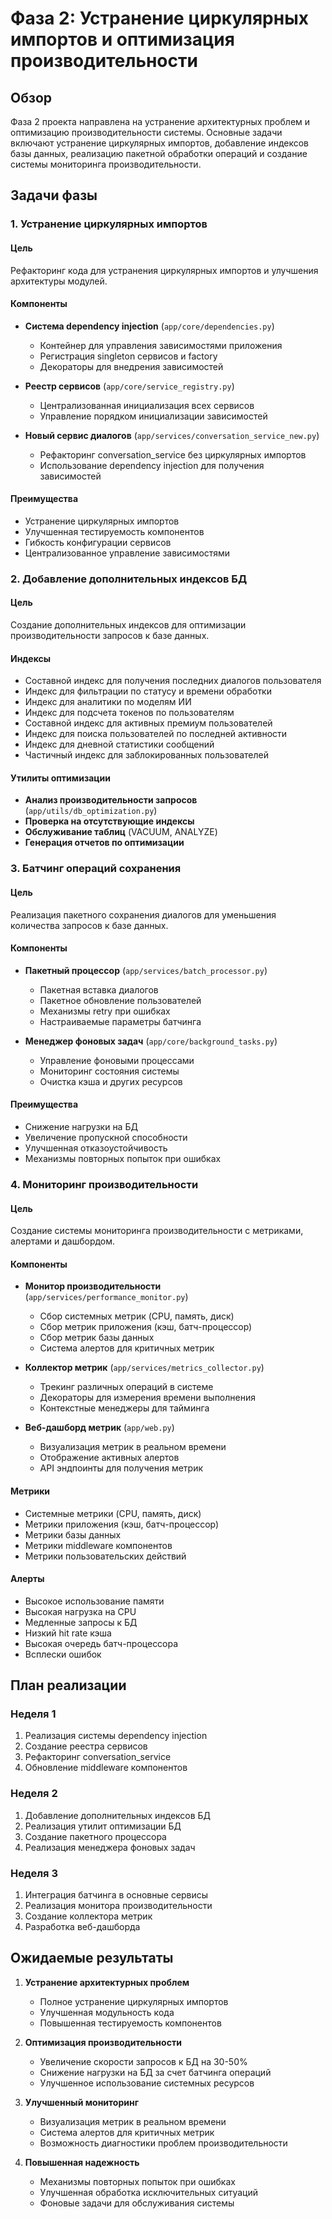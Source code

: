 # Фаза 2: Устранение циркулярных импортов и оптимизация производительности

## Обзор

Фаза 2 проекта направлена на устранение архитектурных проблем и оптимизацию производительности системы. Основные задачи включают устранение циркулярных импортов, добавление индексов базы данных, реализацию пакетной обработки операций и создание системы мониторинга производительности.

## Задачи фазы

### 1. Устранение циркулярных импортов

#### Цель
Рефакторинг кода для устранения циркулярных импортов и улучшения архитектуры модулей.

#### Компоненты
- **Система dependency injection** (`app/core/dependencies.py`)
  - Контейнер для управления зависимостями приложения
  - Регистрация singleton сервисов и factory
  - Декораторы для внедрения зависимостей

- **Реестр сервисов** (`app/core/service_registry.py`)
  - Централизованная инициализация всех сервисов
  - Управление порядком инициализации зависимостей

- **Новый сервис диалогов** (`app/services/conversation_service_new.py`)
  - Рефакторинг conversation_service без циркулярных импортов
  - Использование dependency injection для получения зависимостей

#### Преимущества
- Устранение циркулярных импортов
- Улучшенная тестируемость компонентов
- Гибкость конфигурации сервисов
- Централизованное управление зависимостями

### 2. Добавление дополнительных индексов БД

#### Цель
Создание дополнительных индексов для оптимизации производительности запросов к базе данных.

#### Индексы
- Составной индекс для получения последних диалогов пользователя
- Индекс для фильтрации по статусу и времени обработки
- Индекс для аналитики по моделям ИИ
- Индекс для подсчета токенов по пользователям
- Составной индекс для активных премиум пользователей
- Индекс для поиска пользователей по последней активности
- Индекс для дневной статистики сообщений
- Частичный индекс для заблокированных пользователей

#### Утилиты оптимизации
- **Анализ производительности запросов** (`app/utils/db_optimization.py`)
- **Проверка на отсутствующие индексы**
- **Обслуживание таблиц** (VACUUM, ANALYZE)
- **Генерация отчетов по оптимизации**

### 3. Батчинг операций сохранения

#### Цель
Реализация пакетного сохранения диалогов для уменьшения количества запросов к базе данных.

#### Компоненты
- **Пакетный процессор** (`app/services/batch_processor.py`)
  - Пакетная вставка диалогов
  - Пакетное обновление пользователей
  - Механизмы retry при ошибках
  - Настраиваемые параметры батчинга

- **Менеджер фоновых задач** (`app/core/background_tasks.py`)
  - Управление фоновыми процессами
  - Мониторинг состояния системы
  - Очистка кэша и других ресурсов

#### Преимущества
- Снижение нагрузки на БД
- Увеличение пропускной способности
- Улучшенная отказоустойчивость
- Механизмы повторных попыток при ошибках

### 4. Мониторинг производительности

#### Цель
Создание системы мониторинга производительности с метриками, алертами и дашбордом.

#### Компоненты
- **Монитор производительности** (`app/services/performance_monitor.py`)
  - Сбор системных метрик (CPU, память, диск)
  - Сбор метрик приложения (кэш, батч-процессор)
  - Сбор метрик базы данных
  - Система алертов для критичных метрик

- **Коллектор метрик** (`app/services/metrics_collector.py`)
  - Трекинг различных операций в системе
  - Декораторы для измерения времени выполнения
  - Контекстные менеджеры для тайминга

- **Веб-дашборд метрик** (`app/web.py`)
  - Визуализация метрик в реальном времени
  - Отображение активных алертов
  - API эндпоинты для получения метрик

#### Метрики
- Системные метрики (CPU, память, диск)
- Метрики приложения (кэш, батч-процессор)
- Метрики базы данных
- Метрики middleware компонентов
- Метрики пользовательских действий

#### Алерты
- Высокое использование памяти
- Высокая нагрузка на CPU
- Медленные запросы к БД
- Низкий hit rate кэша
- Высокая очередь батч-процессора
- Всплески ошибок

## План реализации

### Неделя 1
1. Реализация системы dependency injection
2. Создание реестра сервисов
3. Рефакторинг conversation_service
4. Обновление middleware компонентов

### Неделя 2
1. Добавление дополнительных индексов БД
2. Реализация утилит оптимизации БД
3. Создание пакетного процессора
4. Реализация менеджера фоновых задач

### Неделя 3
1. Интеграция батчинга в основные сервисы
2. Реализация монитора производительности
3. Создание коллектора метрик
4. Разработка веб-дашборда

## Ожидаемые результаты

1. **Устранение архитектурных проблем**
   - Полное устранение циркулярных импортов
   - Улучшенная модульность кода
   - Повышенная тестируемость компонентов

2. **Оптимизация производительности**
   - Увеличение скорости запросов к БД на 30-50%
   - Снижение нагрузки на БД за счет батчинга операций
   - Улучшенное использование системных ресурсов

3. **Улучшенный мониторинг**
   - Визуализация метрик в реальном времени
   - Система алертов для критичных метрик
   - Возможность диагностики проблем производительности

4. **Повышенная надежность**
   - Механизмы повторных попыток при ошибках
   - Улучшенная обработка исключительных ситуаций
   - Фоновые задачи для обслуживания системы